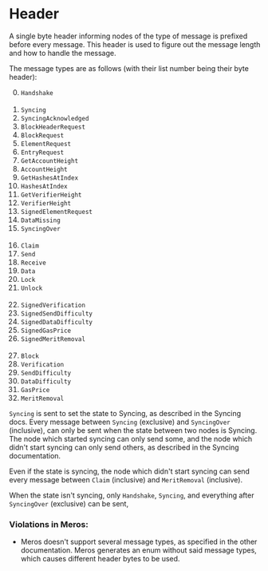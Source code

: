 # Header

A single byte header informing nodes of the type of message is prefixed before every message. This header is used to figure out the message length and how to handle the message.

The message types are as follows (with their list number being their byte header):

<ol start="0">
<li><code>Handshake</code></li>
<br>
<li><code>Syncing</code></li>
<li><code>SyncingAcknowledged</code></li>
<li><code>BlockHeaderRequest</code></li>
<li><code>BlockRequest</code></li>
<li><code>ElementRequest</code></li>
<li><code>EntryRequest</code></li>
<li><code>GetAccountHeight</code></li>
<li><code>AccountHeight</code></li>
<li><code>GetHashesAtIndex</code></li>
<li><code>HashesAtIndex</code></li>
<li><code>GetVerifierHeight</code></li>
<li><code>VerifierHeight</code></li>
<li><code>SignedElementRequest</code></li>
<li><code>DataMissing</code></li>
<li><code>SyncingOver</code></li>
<br>
<li><code>Claim</code></li>
<li><code>Send</code></li>
<li><code>Receive</code></li>
<li><code>Data</code></li>
<li><code>Lock</code></li>
<li><code>Unlock</code></li>
<br>
<li><code>SignedVerification</code></li>
<li><code>SignedSendDifficulty</code></li>
<li><code>SignedDataDifficulty</code></li>
<li><code>SignedGasPrice</code></li>
<li><code>SignedMeritRemoval</code></li>
<br>
<li><code>Block</code></li>
<li><code>Verification</code></li>
<li><code>SendDifficulty</code></li>
<li><code>DataDifficulty</code></li>
<li><code>GasPrice</code></li>
<li><code>MeritRemoval</code></li>
</ol>

`Syncing` is sent to set the state to Syncing, as described in the Syncing docs. Every message between `Syncing` (exclusive) and `SyncingOver` (inclusive), can only be sent when the state between two nodes is Syncing. The node which started syncing can only send some, and the node which didn't start syncing can only send others, as described in the Syncing documentation.

Even if the state is syncing, the node which didn't start syncing can send every message between `Claim` (inclusive) and `MeritRemoval` (inclusive).

When the state isn't syncing, only `Handshake`, `Syncing`, and everything after `SyncingOver` (exclusive) can be sent,

### Violations in Meros:

- Meros doesn't support several message types, as specified in the other documentation. Meros generates an enum without said message types, which causes different header bytes to be used.
